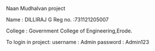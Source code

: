 
Naan Mudhalvan project

Name : DILLIRAJ G
Reg no. :731121205007

College : Government College of Engineering,Erode.

To login in project:
username : Admin
password : Admin123

